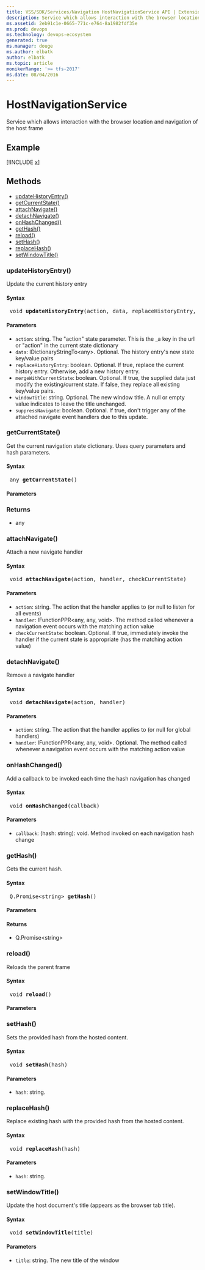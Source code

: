```yaml
---
title: VSS/SDK/Services/Navigation HostNavigationService API | Extensions for Azure DevOps Services
description: Service which allows interaction with the browser location and navigation of the host frame
ms.assetid: 2eb91c1e-0665-771c-e764-8a1982fdf35e
ms.prod: devops
ms.technology: devops-ecosystem
generated: true
ms.manager: douge
ms.author: elbatk
author: elbatk
ms.topic: article
monikerRange: '>= tfs-2017'
ms.date: 08/04/2016
---
```


# HostNavigationService

Service which allows interaction with the browser location and navigation of the host frame

## Example
[!INCLUDE [x](../../../../../samples/client-services/HostNavigationService.md)]

## Methods

* [updateHistoryEntry()](#method_updateHistoryEntry)
* [getCurrentState()](#method_getCurrentState)
* [attachNavigate()](#method_attachNavigate)
* [detachNavigate()](#method_detachNavigate)
* [onHashChanged()](#method_onHashChanged)
* [getHash()](#method_getHash)
* [reload()](#method_reload)
* [setHash()](#method_setHash)
* [replaceHash()](#method_replaceHash)
* [setWindowTitle()](#method_setWindowTitle)

<a name="method_updateHistoryEntry"></a>
### updateHistoryEntry()

Update the current history entry

#### Syntax
<pre class='syntax'>
 void <b>updateHistoryEntry</b>(action, data, replaceHistoryEntry, mergeWithCurrentState, windowTitle, suppressNavigate)
</pre>

#### Parameters

* `action`: string. The &quot;action&quot; state parameter. This is the _a key in the url or &quot;action&quot; in the current state dictionary
* `data`: IDictionaryStringTo&lt;any&gt;. Optional. The history entry&#x27;s new state key/value pairs
* `replaceHistoryEntry`: boolean. Optional. If true, replace the current history entry. Otherwise, add a new history entry.
* `mergeWithCurrentState`: boolean. Optional. If true, the supplied data just modify the existing/current state. If false, they replace all existing key/value pairs.
* `windowTitle`: string. Optional. The new window title. A null or empty value indicates to leave the title unchanged.
* `suppressNavigate`: boolean. Optional. If true, don&#x27;t trigger any of the attached navigate event handlers due to this update.


<a name="method_getCurrentState"></a>
### getCurrentState()

Get the current navigation state dictionary. Uses query parameters and hash parameters.

#### Syntax
<pre class='syntax'>
 any <b>getCurrentState</b>()
</pre>

#### Parameters


### Returns

* any

<a name="method_attachNavigate"></a>
### attachNavigate()

Attach a new navigate handler

#### Syntax
<pre class='syntax'>
 void <b>attachNavigate</b>(action, handler, checkCurrentState)
</pre>

#### Parameters

* `action`: string. The action that the handler applies to (or null to listen for all events)
* `handler`: IFunctionPPR&lt;any, any, void&gt;. The method called whenever a navigation event occurs with the matching action value
* `checkCurrentState`: boolean. Optional. If true, immediately invoke the handler if the current state is appropriate (has the matching action value)


<a name="method_detachNavigate"></a>
### detachNavigate()

Remove a navigate handler

#### Syntax
<pre class='syntax'>
 void <b>detachNavigate</b>(action, handler)
</pre>

#### Parameters

* `action`: string. The action that the handler applies to (or null for global handlers)
* `handler`: IFunctionPPR&lt;any, any, void&gt;. Optional. The method called whenever a navigation event occurs with the matching action value


<a name="method_onHashChanged"></a>
### onHashChanged()

Add a callback to be invoked each time the hash navigation has changed

#### Syntax
<pre class='syntax'>
 void <b>onHashChanged</b>(callback)
</pre>

#### Parameters

* `callback`: (hash: string): void. Method invoked on each navigation hash change


<a name="method_getHash"></a>
### getHash()

Gets the current hash.

#### Syntax
<pre class='syntax'>
 Q.Promise&lt;string&gt; <b>getHash</b>()
</pre>

#### Parameters


#### Returns

* Q.Promise&lt;string&gt;

<a name="method_reload"></a>
### reload()

Reloads the parent frame

#### Syntax
<pre class='syntax'>
 void <b>reload</b>()
</pre>

#### Parameters



<a name="method_setHash"></a>
### setHash()

Sets the provided hash from the hosted content.

#### Syntax
<pre class='syntax'>
 void <b>setHash</b>(hash)
</pre>

#### Parameters

* `hash`: string. 


<a name="method_replaceHash"></a>
### replaceHash()

Replace existing hash with the provided hash from the hosted content.

#### Syntax
<pre class='syntax'>
 void <b>replaceHash</b>(hash)
</pre>

#### Parameters

* `hash`: string. 


<a name="method_setWindowTitle"></a>
### setWindowTitle()

Update the host document&#x27;s title (appears as the browser tab title).

#### Syntax
<pre class='syntax'>
 void <b>setWindowTitle</b>(title)
</pre>

#### Parameters

* `title`: string. The new title of the window


